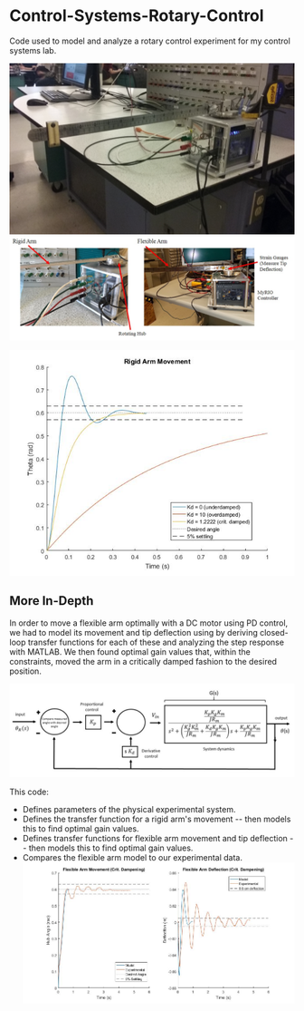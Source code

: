 # Control-Systems-Rotary-Control
Code used to model and analyze a rotary control experiment for my control systems lab.

![Alt text](/FlexibleArmApparatus.jpg?raw=true "Flexible Arm Apparatus")![Alt text](/experimental_setup.jpg?raw=true "Experimental Setup")

![Alt text](/rigidKd.jpg?raw=true "Model Dampening Comparison")

More In-Depth
------

In order to move a flexible arm optimally with a DC motor using PD control, we had to model its movement and tip deflection using by deriving closed-loop transfer functions for each of these and analyzing the step response with MATLAB. We then found optimal gain values that, within the constraints, moved the arm in a critically damped fashion to the desired position.

![Alt text](/Control_diagram.jpg?raw=true "Control Block Diagram")

This code:
* Defines parameters of the physical experimental system.
* Defines the transfer function for a rigid arm's movement -- then models this to find optimal gain values.
* Defines transfer functions for flexible arm movement and tip deflection -- then models this to find optimal gain values.
* Compares the flexible arm model to our experimental data.
![Alt text](/comparison.jpg?raw=true "Model-Experiment Comparison")

